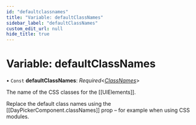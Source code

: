 ```yaml
---
id: "defaultclassnames"
title: "Variable: defaultClassNames"
sidebar_label: "defaultClassNames"
custom_edit_url: null
hide_title: true
---
```


# Variable: defaultClassNames

• `Const` **defaultClassNames**: *Required*<[*ClassNames*](../types/classnames.md)\>

The name of the CSS classes for the [[UIElements]].

Replace the default class names using the [[DayPickerComponent.classNames]]
prop – for example when using CSS modules.
